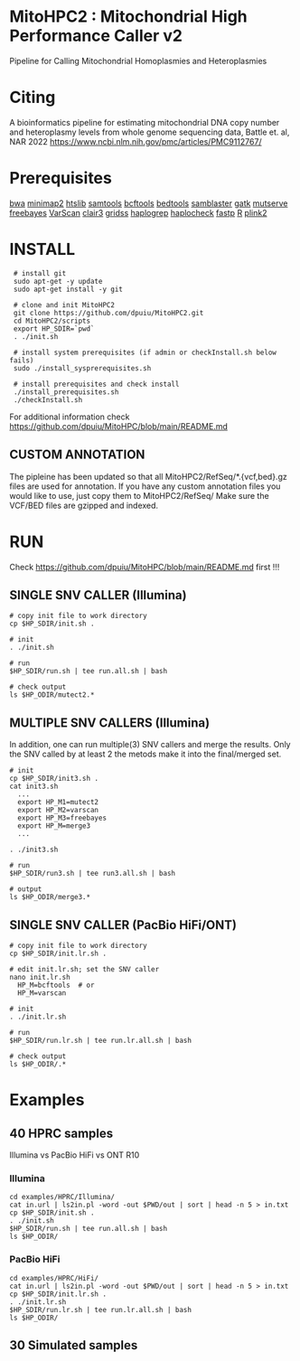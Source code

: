 # MitoHPC2 : Mitochondrial High Performance Caller v2 #

Pipeline for Calling Mitochondrial Homoplasmies and Heteroplasmies

# Citing #

A bioinformatics pipeline for estimating mitochondrial DNA copy number and heteroplasmy levels from whole genome sequencing data, Battle et. al, NAR 2022
https://www.ncbi.nlm.nih.gov/pmc/articles/PMC9112767/ 

# Prerequisites # 

[bwa](https://github.com/lh3/bwa/releases/download/v0.7.17/bwa-0.7.17.tar.bz2) 
[minimap2](https://github.com/lh3/minimap2/releases/download/v2.28/minimap2-2.28.tar.bz2) 
[htslib](https://github.com/samtools/htslib/releases/download/1.21/htslib-1.21.tar.bz2) 
[samtools](https://github.com/samtools/samtools/releases/download/1.21/samtools-1.21.tar.bz2) 
[bcftools](https://github.com/samtools/bcftools/releases/download/1.21/bcftools-1.21.tar.bz2) 
[bedtools](https://github.com/arq5x/bedtools2/releases/download/v2.31.1/bedtools-2.31.1.tar.gz) 
[samblaster](https://github.com/GregoryFaust/samblaster/releases/download/v.0.1.26/samblaster-v.0.1.26.tar.gz) 
[gatk](https://github.com/broadinstitute/gatk/releases/download/4.6.0.0/gatk-4.6.0.0.zip) 
[mutserve](https://github.com/seppinho/mutserve/releases/download/v2.0.0-rc15/mutserve.zip) 
[freebayes](https://github.com/freebayes/freebayes/releases/download/v1.3.6/freebayes-1.3.6-linux-amd64-static.gz) 
[VarScan](https://github.com/dkoboldt/varscan/releases/download/v2.4.6/VarScan.v2.4.6.jar) 
[clair3](docker://hkubal/clair3:latest) 
[gridss](https://github.com/PapenfussLab/gridss/releases/download/v2.13.2/gridss-2.13.2.tar.gz) 
[haplogrep](https://github.com/seppinho/haplogrep-cmd/releases/download/v2.4.0/haplogrep.zip) 
[haplocheck](https://github.com/genepi/haplocheck/releases/download/v1.3.3/haplocheck.zip) 
[fastp](http://opengene.org/fastp/fastp) 
[R](https://cran.r-project.org/src/base/R-4/R-4.3.0.tar.gz) 
[plink2](https://s3.amazonaws.com/plink2-assets/plink2_linux_x86_64_latest.zip) 

# INSTALL # 
    
     # install git
     sudo apt-get -y update                            
     sudo apt-get install -y git                          

     # clone and init MitoHPC2
     git clone https://github.com/dpuiu/MitoHPC2.git
     cd MitoHPC2/scripts
     export HP_SDIR=`pwd`
     . ./init.sh

     # install system prerequisites (if admin or checkInstall.sh below fails)
     sudo ./install_sysprerequisites.sh                

     # install prerequisites and check install
     ./install_prerequisites.sh
     ./checkInstall.sh

For additional information check https://github.com/dpuiu/MitoHPC/blob/main/README.md

## CUSTOM ANNOTATION ## 

The pipleine has been updated so that all MitoHPC2/RefSeq/*.{vcf,bed}.gz files are used for annotation. 
If you have any custom annotation files you would like to use, just copy them to MitoHPC2/RefSeq/
Make sure the VCF/BED files are gzipped and indexed.

# RUN #

Check https://github.com/dpuiu/MitoHPC/blob/main/README.md first !!!

## SINGLE SNV CALLER (Illumina)

    # copy init file to work directory
    cp $HP_SDIR/init.sh .

    # init
    . ./init.sh

    # run
    $HP_SDIR/run.sh | tee run.all.sh | bash

    # check output
    ls $HP_ODIR/mutect2.*

## MULTIPLE SNV CALLERS (Illumina)

In addition, one can run multiple(3) SNV callers and merge the results. 
Only the SNV called by at least 2 the metods make it into the final/merged set.

    # init     
    cp $HP_SDIR/init3.sh .
    cat init3.sh
      ...
      export HP_M1=mutect2   
      export HP_M2=varscan
      export HP_M3=freebayes
      export HP_M=merge3
      ...

    . ./init3.sh

    # run
    $HP_SDIR/run3.sh | tee run3.all.sh | bash       

    # output
    ls $HP_ODIR/merge3.*

## SINGLE SNV CALLER (PacBio HiFi/ONT)

    # copy init file to work directory
    cp $HP_SDIR/init.lr.sh .

    # edit init.lr.sh; set the SNV caller
    nano init.lr.sh
      HP_M=bcftools  # or
      HP_M=varscan

    # init
    . ./init.lr.sh

    # run
    $HP_SDIR/run.lr.sh | tee run.lr.all.sh | bash       

    # check output
    ls $HP_ODIR/.*

# Examples #

## 40 HPRC samples ##

Illumina vs PacBio HiFi vs ONT R10

### Illumina ###

    cd examples/HPRC/Illumina/
    cat in.url | ls2in.pl -word -out $PWD/out | sort | head -n 5 > in.txt
    cp $HP_SDIR/init.sh .
    . ./init.sh
    $HP_SDIR/run.sh | tee run.all.sh | bash
    ls $HP_ODIR/

### PacBio HiFi ###

    cd examples/HPRC/HiFi/
    cat in.url | ls2in.pl -word -out $PWD/out | sort | head -n 5 > in.txt
    cp $HP_SDIR/init.lr.sh .
    . ./init.lr.sh
    $HP_SDIR/run.lr.sh | tee run.lr.all.sh | bash
    ls $HP_ODIR/         

## 30 Simulated samples ##


